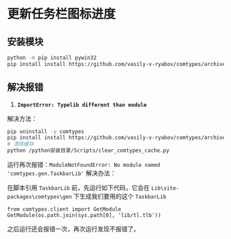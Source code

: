 # 更新任务栏图标进度

## 安装模块
```sh
python -m pip install pywin32
pip install install https://github.com/vasily-v-ryabov/comtypes/archive/refs/heads/mtime_none.zip
```
## 解决报错
1. **`ImportError: Typelib different than module`**

解决方法：
```sh
pip uninstall -y comtypes
pip install install https://github.com/vasily-v-ryabov/comtypes/archive/refs/heads/mtime_none.zip
# 清除缓存
python /python安装目录/Scripts/clear_comtypes_cache.py
```
运行再次报错：`ModuleNotFoundError: No module named 'comtypes.gen.TaskbarLib'`
解决办法：

在脚本引用 `TaskbarLib` 前，先运行如下代码，它会在 `Lib\site-packages\comtypes\gen` 下生成我们要用的这个 `TaskbarLib`
```
from comtypes.client import GetModule
GetModule(os.path.join(sys.path[0], 'lib/tl.tlb'))
```
之后运行还会报错一次，再次运行发现不报错了。
